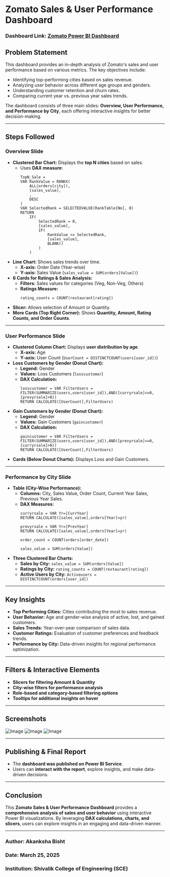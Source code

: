 # Zomato Sales & User Performance Dashboard

### Dashboard Link: [Zomato Power BI Dashboard](https://app.powerbi.com/reportEmbed?reportId=8ceb7b5d-aed9-4970-a416-37b6762cdc47&autoAuth=true&ctid=0d8f96a4-62c2-4e68-9449-66de88e46f86)

## Problem Statement

This dashboard provides an in-depth analysis of Zomato's sales and user performance based on various metrics. The key objectives include:
- Identifying top-performing cities based on sales revenue.
- Analyzing user behavior across different age groups and genders.
- Understanding customer retention and churn rates.
- Comparing current year vs. previous year sales trends.

The dashboard consists of three main slides: **Overview, User Performance, and Performance by City**, each offering interactive insights for better decision-making.

---
## Steps Followed

### **Overview Slide**
- **Clustered Bar Chart:** Displays the **top N cities** based on sales.
  - Uses **DAX measure**:
    ```DAX
    TopN_Sale = 
    VAR RankValue = RANKX(
        ALL(orders[city]),
        [sales_value],
        ,
        DESC
    )
    VAR SelectedRank = SELECTEDVALUE(RankTable[No], 0)
    RETURN
        IF(
            SelectedRank = 0, 
            [sales_value],
            IF(
                RankValue <= SelectedRank, 
                [sales_value],
                BLANK()
            )
        )
    ```
- **Line Chart:** Shows sales trends over time.
  - **X-axis:** Order Date (Year-wise)
  - **Y-axis:** Sales Value (`sales_value = SUM(orders[Value])`)
- **6 Cards for Ratings & Sales Analysis:**
  - **Filters:** Sales values for categories (Veg, Non-Veg, Others)
  - **Ratings Measure:**
    ```DAX
    rating_counts = COUNT(restaurant[rating])
    ```
- **Slicer:** Allows selection of Amount or Quantity.
- **More Cards (Top Right Corner):** Shows **Quantity, Amount, Rating Counts, and Order Counts**.

---
### **User Performance Slide**
- **Clustered Column Chart:** Displays **user distribution by age**.
  - **X-axis:** Age
  - **Y-axis:** User Count (`UserCount = DISTINCTCOUNT(users[user_id])`)
- **Loss Customers by Gender (Donut Chart):**
  - **Legend:** Gender
  - **Values:** Loss Customers (`losscustomer`)
  - **DAX Calculation:**
    ```DAX
    losscustomer = VAR FilterUsers = 
    FILTER(SUMMARIZE(users,users[user_id]),AND([curryrsale]<=0,[prevyrsale]>0))
    RETURN CALCULATE([UserCount],FilterUsers)
    ```
- **Gain Customers by Gender (Donut Chart):**
  - **Legend:** Gender
  - **Values:** Gain Customers (`gaincustomer`)
  - **DAX Calculation:**
    ```DAX
    gaincustomer = VAR FilterUsers = 
    FILTER(SUMMARIZE(users,users[user_id]),AND([prevyrsale]<=0,[curryrsale]>0))
    RETURN CALCULATE([UserCount],FilterUsers)
    ```
- **Cards (Below Donut Charts):** Displays Loss and Gain Customers.

---
### **Performance by City Slide**
- **Table (City-Wise Performance):**
  - **Columns:** City, Sales Value, Order Count, Current Year Sales, Previous Year Sales.
  - **DAX Measures:**
    ```DAX
    curryrsale = VAR Yr=[CurrYear]
    RETURN CALCULATE([sales_value],orders[Year]=yr)
    
    prevyrsale = VAR Yr=[PrevYear]
    RETURN CALCULATE([sales_value],orders[Year]=yr)
    
    order_count = COUNT(orders[order_date])
    
    sales_value = SUM(orders[Value])
    ```
- **Three Clustered Bar Charts:**
  - **Sales by City:** `sales_value = SUM(orders[Value])`
  - **Ratings by City:** `rating_counts = COUNT(restaurant[rating])`
  - **Active Users by City:** `Activeusers = DISTINCTCOUNT(orders[user_id])`

---
## Key Insights

- **Top Performing Cities:** Cities contributing the most to sales revenue.
- **User Behavior:** Age and gender-wise analysis of active, lost, and gained customers.
- **Sales Trends:** Year-over-year comparison of sales data.
- **Customer Ratings:** Evaluation of customer preferences and feedback trends.
- **Performance by City:** Data-driven insights for regional performance optimization.

---
## Filters & Interactive Elements
- **Slicers for filtering Amount & Quantity**
- **City-wise filters for performance analysis**
- **Role-based and category-based filtering options**
- **Tooltips for additional insights on hover**

---
## Screenshots

![Image](https://github.com/user-attachments/assets/9d4ff840-cc0e-49c0-8b7c-3321ec41662d)
![Image](https://github.com/user-attachments/assets/c6268a5e-f14a-4405-8037-3fad8d4efff0)
![Image](https://github.com/user-attachments/assets/86ede6ff-c00e-45b9-835e-bbe03419ab9b)

---
## Publishing & Final Report
- The **dashboard was published on Power BI Service**.
- Users can **interact with the report**, explore insights, and make data-driven decisions.

---
## Conclusion

This **Zomato Sales & User Performance Dashboard** provides a **comprehensive analysis of sales and user behavior** using interactive Power BI visualizations. By leveraging **DAX calculations, charts, and slicers**, users can explore insights in an engaging and data-driven manner.

---
### Author: **Akanksha Bisht**  
### Date: **March 25, 2025**  
### Institution: **Shivalik College of Engineering (SCE)**

